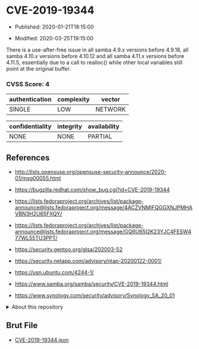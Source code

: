 # CVE-2019-19344

- Published: 2020-01-21T18:15:00

- Modified: 2020-03-25T19:15:00

There is a use-after-free issue in all samba 4.9.x versions before 4.9.18, all samba 4.10.x versions before 4.10.12 and all samba 4.11.x versions before 4.11.5, essentially due to a call to realloc() while other local variables still point at the original buffer.

### CVSS Score: **4**

| authentication | complexity | vector |
| --- | --- | --- |
| SINGLE | LOW | NETWORK |

| confidentiality | integrity | availability |
| --- | --- | --- |
| NONE | NONE | PARTIAL |

## References

* http://lists.opensuse.org/opensuse-security-announce/2020-01/msg00055.html

* https://bugzilla.redhat.com/show_bug.cgi?id=CVE-2019-19344

* https://lists.fedoraproject.org/archives/list/package-announce@lists.fedoraproject.org/message/4ACZVNMIFQGGXNJPMHAVBN3H2U65FXQY/

* https://lists.fedoraproject.org/archives/list/package-announce@lists.fedoraproject.org/message/GQ6U65I2K23YJC4FESW477WL55TU3PPT/

* https://security.gentoo.org/glsa/202003-52

* https://security.netapp.com/advisory/ntap-20200122-0001/

* https://usn.ubuntu.com/4244-1/

* https://www.samba.org/samba/security/CVE-2019-19344.html

* https://www.synology.com/security/advisory/Synology_SA_20_01

<details>
<summary>About this repository</summary> 

  This repository is part of the project [Live Hack CVE](https://github.com/Live-Hack-CVE). Main website can be found [www.live-hack.org](https://www.live-hack.org) 
  
  Made by [Sn0wAlice](https://github.com/Sn0wAlice) for the people that care about security and need to have a feed of the latest CVEs. Hope you enjoy it, don't forget to star the repo and follow me on [Twitter](https://twitter.com/Sn0wAlice) and [Github](https://github.com/Sn0wAlice). And that is my [personnal website](https://www.alice-snow.me/)

  - [Home Page](https://github.com/Live-Hack-CVE)
  - [Framework](https://github.com/Live-Hack-CVE/cve-framework)
  - [CVE database](https://github.com/Live-Hack-CVE/full_database)
  - [Changelog](https://github.com/Live-Hack-CVE/Changelog)
</details>

## Brut File

* [CVE-2019-19344.json](https://raw.githubusercontent.com/Live-Hack-CVE/full_database/main/cves/2019/CVE-2019-19344.json)

